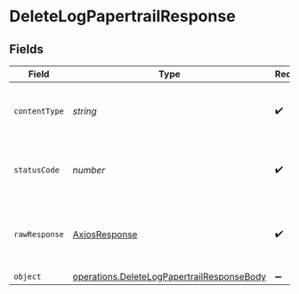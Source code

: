 # DeleteLogPapertrailResponse


## Fields

| Field                                                                                                           | Type                                                                                                            | Required                                                                                                        | Description                                                                                                     |
| --------------------------------------------------------------------------------------------------------------- | --------------------------------------------------------------------------------------------------------------- | --------------------------------------------------------------------------------------------------------------- | --------------------------------------------------------------------------------------------------------------- |
| `contentType`                                                                                                   | *string*                                                                                                        | :heavy_check_mark:                                                                                              | HTTP response content type for this operation                                                                   |
| `statusCode`                                                                                                    | *number*                                                                                                        | :heavy_check_mark:                                                                                              | HTTP response status code for this operation                                                                    |
| `rawResponse`                                                                                                   | [AxiosResponse](https://axios-http.com/docs/res_schema)                                                         | :heavy_check_mark:                                                                                              | Raw HTTP response; suitable for custom response parsing                                                         |
| `object`                                                                                                        | [operations.DeleteLogPapertrailResponseBody](../../../sdk/models/operations/deletelogpapertrailresponsebody.md) | :heavy_minus_sign:                                                                                              | OK                                                                                                              |